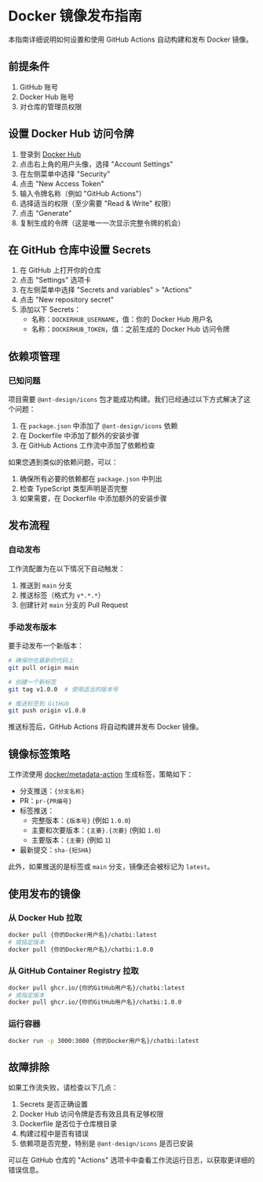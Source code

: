 # Docker 镜像发布指南

本指南详细说明如何设置和使用 GitHub Actions 自动构建和发布 Docker 镜像。

## 前提条件

1. GitHub 账号
2. Docker Hub 账号
3. 对仓库的管理员权限

## 设置 Docker Hub 访问令牌

1. 登录到 [Docker Hub](https://hub.docker.com/)
2. 点击右上角的用户头像，选择 "Account Settings"
3. 在左侧菜单中选择 "Security"
4. 点击 "New Access Token"
5. 输入令牌名称（例如 "GitHub Actions"）
6. 选择适当的权限（至少需要 "Read & Write" 权限）
7. 点击 "Generate"
8. 复制生成的令牌（这是唯一一次显示完整令牌的机会）

## 在 GitHub 仓库中设置 Secrets

1. 在 GitHub 上打开你的仓库
2. 点击 "Settings" 选项卡
3. 在左侧菜单中选择 "Secrets and variables" > "Actions"
4. 点击 "New repository secret"
5. 添加以下 Secrets：
   - 名称：`DOCKERHUB_USERNAME`，值：你的 Docker Hub 用户名
   - 名称：`DOCKERHUB_TOKEN`，值：之前生成的 Docker Hub 访问令牌

## 依赖项管理

### 已知问题

项目需要 `@ant-design/icons` 包才能成功构建。我们已经通过以下方式解决了这个问题：

1. 在 `package.json` 中添加了 `@ant-design/icons` 依赖
2. 在 Dockerfile 中添加了额外的安装步骤
3. 在 GitHub Actions 工作流中添加了依赖检查

如果您遇到类似的依赖问题，可以：

1. 确保所有必要的依赖都在 `package.json` 中列出
2. 检查 TypeScript 类型声明是否完整
3. 如果需要，在 Dockerfile 中添加额外的安装步骤

## 发布流程

### 自动发布

工作流配置为在以下情况下自动触发：

1. 推送到 `main` 分支
2. 推送标签（格式为 `v*.*.*`）
3. 创建针对 `main` 分支的 Pull Request

### 手动发布版本

要手动发布一个新版本：

```bash
# 确保你在最新的代码上
git pull origin main

# 创建一个新标签
git tag v1.0.0  # 使用适当的版本号

# 推送标签到 GitHub
git push origin v1.0.0
```

推送标签后，GitHub Actions 将自动构建并发布 Docker 镜像。

## 镜像标签策略

工作流使用 [docker/metadata-action](https://github.com/docker/metadata-action) 生成标签，策略如下：

- 分支推送：`{分支名称}`
- PR：`pr-{PR编号}`
- 标签推送：
  - 完整版本：`{版本号}` (例如 `1.0.0`)
  - 主要和次要版本：`{主要}.{次要}` (例如 `1.0`)
  - 主要版本：`{主要}` (例如 `1`)
- 最新提交：`sha-{短SHA}`

此外，如果推送的是标签或 `main` 分支，镜像还会被标记为 `latest`。

## 使用发布的镜像

### 从 Docker Hub 拉取

```bash
docker pull {你的Docker用户名}/chatbi:latest
# 或指定版本
docker pull {你的Docker用户名}/chatbi:1.0.0
```

### 从 GitHub Container Registry 拉取

```bash
docker pull ghcr.io/{你的GitHub用户名}/chatbi:latest
# 或指定版本
docker pull ghcr.io/{你的GitHub用户名}/chatbi:1.0.0
```

### 运行容器

```bash
docker run -p 3000:3000 {你的Docker用户名}/chatbi:latest
```

## 故障排除

如果工作流失败，请检查以下几点：

1. Secrets 是否正确设置
2. Docker Hub 访问令牌是否有效且具有足够权限
3. Dockerfile 是否位于仓库根目录
4. 构建过程中是否有错误
5. 依赖项是否完整，特别是 `@ant-design/icons` 是否已安装

可以在 GitHub 仓库的 "Actions" 选项卡中查看工作流运行日志，以获取更详细的错误信息。 